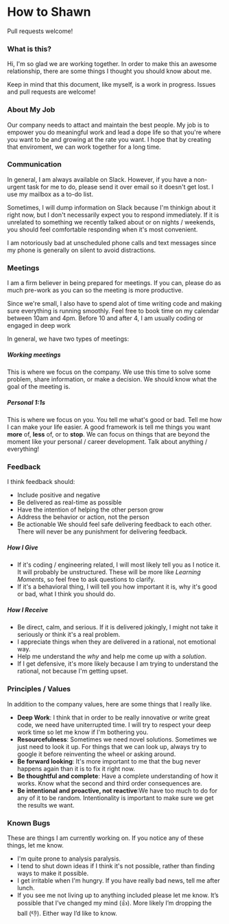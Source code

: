 # How to Shawn
Pull requests welcome!

### What is this?
Hi, I'm so glad we are working together. In order to make this an awesome
relationship, there are some things I thought you should know about me.

Keep in mind that this document, like myself, is a work in progress. Issues and
pull requests are welcome!

### About My Job
Our company needs to attact and maintain the best
people. My job is to empower you do meaningful work and lead a dope life
so that you're where you want to be and growing at the rate you want. 
I hope that by creating that enviroment, we can work together for a long time.

### Communication
In general, I am always available on Slack. However, if you have a non-urgent
task for me to do, please send it over email so it doesn't get lost. I use my
mailbox as a to-do list.

Sometimes, I will dump information on Slack because I'm thinkign about it right
now, but I don't necessarily expect you to respond immediately.
If it is unrelated to something we recently talked about or on nights / weekends,
you should feel comfortable responding when it's most convenient.

I am notoriously bad at unscheduled phone calls and text messages since my phone is
generally on silent to avoid distractions.

### Meetings
I am a firm believer in being prepared for meetings. If you can, please do as
much pre-work as you can so the meeting is more productive.

Since we're small, I also have to spend alot of time writing code 
and making sure everything is running smoothly.
Feel free to book time on my calendar between 10am and 4pm. Before 10 and after 4, I am
usually coding or engaged in deep work

In general, we have two types of meetings:
##### Working meetings
This is where we focus on the company. We use this time to solve some problem, share information, or make a
decision. We should know what the goal of the meeting is.
##### Personal 1:1s
This is where we focus on you. You tell me what's good or bad. Tell me how I
can make your life easier. A good framework is tell me things you want **more** of,
**less** of, or to **stop**. We can focus on things that are beyond the moment like
your personal / career development. Talk about anything / everything!

### Feedback
I think feedback should:
- Include positive and negative
- Be delivered as real-time as possible
- Have the intention of helping the other person grow
- Address the behavior or action, not the person
- Be actionable
We should feel safe delivering feedback to each other. There will never be any punishment for delivering feedback. 
##### How I Give
- If it's coding / engineering related, I will most likely tell you as I notice it.
It will probably be unstructured. These will be more like *Learning Moments*,
so feel free to ask questions to clarify.
- If it's a behavioral thing, I will tell you how important it is, why it's
good or bad, what I think you should do.
##### How I Receive
- Be direct, calm, and serious. If it is delivered jokingly, I might not take it
seriously or think it's a real problem.
- I appreciate things when they are delivered in a rational, not emotional way.
- Help me understand the *why* and help me come up with a *solution*.
- If I get defensive, it's more likely because I am trying to understand the rational,
not because I'm getting upset.

### Principles / Values
In addition to the company values, here are some things that I really like.
- **Deep Work**: I think that in order to be really innovative or write great
code, we need have uniterrupted time. I will try to respect your deep work time
so let me know if I'm bothering you.
- **Resourcefulness**: Sometimes we need novel solutions.
Sometimes we just need to look it up. For things that we can look up, always
try to google it before reinventing the wheel or asking around.
- **Be forward looking**: It's more important to me that the bug never happens
again than it is to fix it right now.
- **Be thoughtful and complete**: Have a complete understanding of how it works.
Know what the second and third order consequences are.
- **Be intentional and proactive, not reactive**:We have too much to do for any of it to be random.
Intentionality is important to make sure we get the results we want.

### Known Bugs
These are things I am currently working on. If you notice any of these things, let me know.
- I'm quite prone to analysis paralysis.
- I tend to shut down ideas if I think it's not possible, rather than finding ways to
make it possible.
- I get irritable when I'm hungry. If you have really bad news, tell me after
lunch.
- If you see me not living up to anything included please let me know.
It’s possible that I’ve changed my mind (👍). More likely I’m dropping the ball (👎).
Either way I’d like to know.



